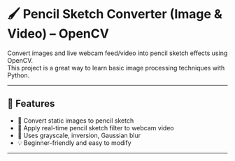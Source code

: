 # 🖌️ Pencil Sketch Converter (Image & Video) – OpenCV

Convert images and live webcam feed/video into pencil sketch effects using OpenCV.  
This project is a great way to learn basic image processing techniques with Python.

---

## 🔧 Features

- 🎨 Convert static images to pencil sketch
- 🎥 Apply real-time pencil sketch filter to webcam video
- 🧠 Uses grayscale, inversion, Gaussian blur
- 💡 Beginner-friendly and easy to modify

---
